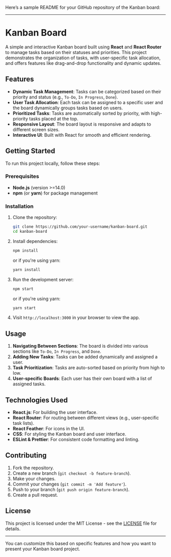 Here’s a sample README for your GitHub repository of the Kanban board:

---

# Kanban Board

A simple and interactive Kanban board built using **React** and **React Router** to manage tasks based on their statuses and priorities. This project demonstrates the organization of tasks, with user-specific task allocation, and offers features like drag-and-drop functionality and dynamic updates.

## Features

- **Dynamic Task Management**: Tasks can be categorized based on their priority and status (e.g., `To-Do`, `In Progress`, `Done`).
- **User Task Allocation**: Each task can be assigned to a specific user and the board dynamically groups tasks based on users.
- **Prioritized Tasks**: Tasks are automatically sorted by priority, with high-priority tasks placed at the top.
- **Responsive Layout**: The board layout is responsive and adapts to different screen sizes.
- **Interactive UI**: Built with React for smooth and efficient rendering.


## Getting Started

To run this project locally, follow these steps:

### Prerequisites

- **Node.js** (version >=14.0)
- **npm** (or **yarn**) for package management

### Installation

1. Clone the repository:

    ```bash
    git clone https://github.com/your-username/kanban-board.git
    cd kanban-board
    ```

2. Install dependencies:

    ```bash
    npm install
    ```

    or if you're using yarn:

    ```bash
    yarn install
    ```

3. Run the development server:

    ```bash
    npm start
    ```

    or if you're using yarn:

    ```bash
    yarn start
    ```

4. Visit `http://localhost:3000` in your browser to view the app.

## Usage

1. **Navigating Between Sections**: The board is divided into various sections like `To-Do`, `In Progress`, and `Done`.
2. **Adding New Tasks**: Tasks can be added dynamically and assigned a user.
3. **Task Prioritization**: Tasks are auto-sorted based on priority from high to low.
4. **User-specific Boards**: Each user has their own board with a list of assigned tasks.

## Technologies Used

- **React.js**: For building the user interface.
- **React Router**: For routing between different views (e.g., user-specific task lists).
- **React Feather**: For icons in the UI.
- **CSS**: For styling the Kanban board and user interface.
- **ESLint & Prettier**: For consistent code formatting and linting.

## Contributing

1. Fork the repository.
2. Create a new branch (`git checkout -b feature-branch`).
3. Make your changes.
4. Commit your changes (`git commit -m 'Add feature'`).
5. Push to your branch (`git push origin feature-branch`).
6. Create a pull request.

## License

This project is licensed under the MIT License - see the [LICENSE](LICENSE) file for details.

---

You can customize this based on specific features and how you want to present your Kanban board project.
